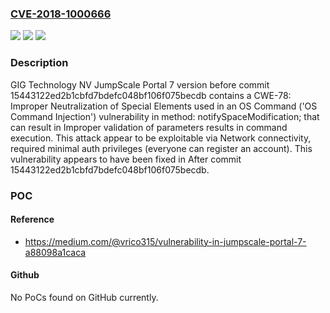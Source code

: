 ### [CVE-2018-1000666](https://cve.mitre.org/cgi-bin/cvename.cgi?name=CVE-2018-1000666)
![](https://img.shields.io/static/v1?label=Product&message=n%2Fa&color=blue)
![](https://img.shields.io/static/v1?label=Version&message=n%2Fa&color=blue)
![](https://img.shields.io/static/v1?label=Vulnerability&message=n%2Fa&color=brighgreen)

### Description

GIG Technology NV JumpScale Portal 7 version before commit 15443122ed2b1cbfd7bdefc048bf106f075becdb contains a CWE-78: Improper Neutralization of Special Elements used in an OS Command ('OS Command Injection') vulnerability in method: notifySpaceModification; that can result in Improper validation of parameters results in command execution. This attack appear to be exploitable via Network connectivity, required minimal auth privileges (everyone can register an account). This vulnerability appears to have been fixed in After commit 15443122ed2b1cbfd7bdefc048bf106f075becdb.

### POC

#### Reference
- https://medium.com/@vrico315/vulnerability-in-jumpscale-portal-7-a88098a1caca

#### Github
No PoCs found on GitHub currently.

